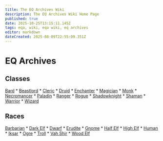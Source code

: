 ```yaml
---
title: The EQ Archives Wiki
description: The EQ Archives Wiki Home Page
published: true
date: 2025-10-25T13:15:11.145Z
tags: eqa, wiki, eqa wiki, eq archives
editor: markdown
dateCreated: 2025-08-09T22:55:09.351Z
---
```


# EQ Archives

## Classes

[Bard](/character/classes/bard) * [Beastlord](/character/classes/beastlord) * [Cleric](/character/classes/cleric) * [Druid](/character/classes/druid) * [Enchanter](/character/classes/enchanter) * [Magician](/character/classes/magician) * [Monk](/character/classes/monk) * [Necromancer](/character/classes/necromancer) * [Paladin](/character/classes/paladin) * [Ranger](/character/classes/ranger) * [Rogue](/character/classes/rogue) * [Shadowknight](/character/classes/shadowknight) * [Shaman](/character/classes/shaman) * [Warrior](/character/classes/warrior) * [Wizard](/character/classes/wizard)

## Races
[Barbarian](/character/races/barbarian) * [Dark Elf](/character/races/dark-elf) * [Dwarf](/character/races/dwarf) * [Erudite](/character/races/erudite) * [Gnome](/character/races/gnome) * [Half Elf](/character/races/half-elf) * [High Elf](/character/races/high-elf) * [Human](/character/races/human) * [Iksar](/character/races/iksar) * [Ogre](/character/races/ogre) * [Troll](/character/races/troll) * [Vah Shir](/character/races/vah-shir) * [Wood Elf](/character/races/wood-elf)
